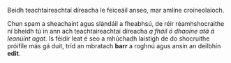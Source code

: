 Beidh teachtaireachtaí díreacha le feiceáil anseo, mar amlíne croineolaíoch.

Chun spam a sheachaint agus slándáil a fheabhsú, de réir réamhshocraithe ní bheidh tú in ann ach teachtaireachtaí díreacha *a fháil ó dhaoine atá á leanúint agat*. Is féidir leat é seo a mhúchadh laistigh de do shocruithe próifíle más gá duit, tríd an mbratach **barr** a roghnú agus ansin an deilbhín **edit**.
